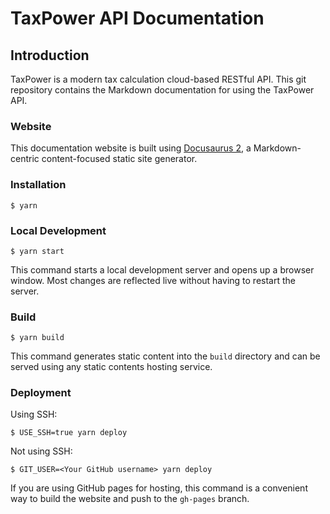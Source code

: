 
# TaxPower API Documentation

## Introduction

TaxPower is a modern tax calculation cloud-based RESTful API. This git repository contains the Markdown documentation for using the TaxPower API.


### Website

This documentation website is built using [Docusaurus 2](https://docusaurus.io/), a Markdown-centric content-focused static site generator. 

### Installation

```
$ yarn
```

### Local Development

```
$ yarn start
```

This command starts a local development server and opens up a browser window. Most changes are reflected live without having to restart the server.

### Build

```
$ yarn build
```

This command generates static content into the `build` directory and can be served using any static contents hosting service.

### Deployment

Using SSH:

```
$ USE_SSH=true yarn deploy
```

Not using SSH:

```
$ GIT_USER=<Your GitHub username> yarn deploy
```

If you are using GitHub pages for hosting, this command is a convenient way to build the website and push to the `gh-pages` branch.
